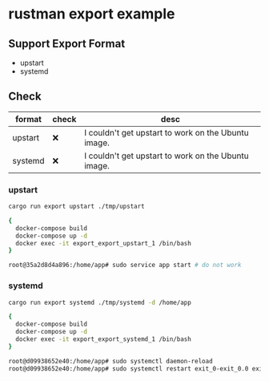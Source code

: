 # rustman export example

## Support Export Format

- upstart
- systemd

## Check

|format|check|desc|
|------|-----|----|
|upstart|❌|I couldn't get upstart to work on the Ubuntu image.|
|systemd|❌|I couldn't get upstart to work on the Ubuntu image.|


### upstart

```bash
cargo run export upstart ./tmp/upstart

{
  docker-compose build
  docker-compose up -d
  docker exec -it export_export_upstart_1 /bin/bash
}

root@35a2d8d4a896:/home/app# sudo service app start # do not work
```

### systemd

```bash
cargo run export systemd ./tmp/systemd -d /home/app

{
  docker-compose build
  docker-compose up -d
  docker exec -it export_export_systemd_1 /bin/bash
}

root@d09938652e40:/home/app# sudo systemctl daemon-reload
root@d09938652e40:/home/app# sudo systemctl restart exit_0-exit_0.0 exit_1-exit_1.0 loop-loop.0 # do not work (Failed to connect to bus: No such file or directory)
```
